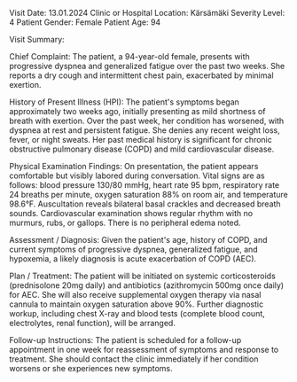 Visit Date: 13.01.2024
Clinic or Hospital Location: Kärsämäki
Severity Level: 4
Patient Gender: Female
Patient Age: 94

Visit Summary:

Chief Complaint: The patient, a 94-year-old female, presents with progressive dyspnea and generalized fatigue over the past two weeks. She reports a dry cough and intermittent chest pain, exacerbated by minimal exertion.

History of Present Illness (HPI): The patient's symptoms began approximately two weeks ago, initially presenting as mild shortness of breath with exertion. Over the past week, her condition has worsened, with dyspnea at rest and persistent fatigue. She denies any recent weight loss, fever, or night sweats. Her past medical history is significant for chronic obstructive pulmonary disease (COPD) and mild cardiovascular disease.

Physical Examination Findings: On presentation, the patient appears comfortable but visibly labored during conversation. Vital signs are as follows: blood pressure 130/80 mmHg, heart rate 95 bpm, respiratory rate 24 breaths per minute, oxygen saturation 88% on room air, and temperature 98.6°F. Auscultation reveals bilateral basal crackles and decreased breath sounds. Cardiovascular examination shows regular rhythm with no murmurs, rubs, or gallops. There is no peripheral edema noted.

Assessment / Diagnosis: Given the patient's age, history of COPD, and current symptoms of progressive dyspnea, generalized fatigue, and hypoxemia, a likely diagnosis is acute exacerbation of COPD (AEC).

Plan / Treatment: The patient will be initiated on systemic corticosteroids (prednisolone 20mg daily) and antibiotics (azithromycin 500mg once daily) for AEC. She will also receive supplemental oxygen therapy via nasal cannula to maintain oxygen saturation above 90%. Further diagnostic workup, including chest X-ray and blood tests (complete blood count, electrolytes, renal function), will be arranged.

Follow-up Instructions: The patient is scheduled for a follow-up appointment in one week for reassessment of symptoms and response to treatment. She should contact the clinic immediately if her condition worsens or she experiences new symptoms.